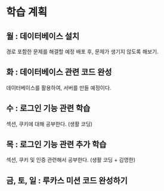 # 학습 계획

## 월 : 데이터베이스 설치 

경로 포함한 문제를 해결할 예정
배포 후, 문제가 생기지 않도록 해보기.

## 화 : 데이터베이스 관련 코드 완성

데이터베이스를 활용하여, 서버를 만들 예정이다.

## 수 : 로그인 기능 관련 학습

섹션, 쿠키에 대해 공부한다. (생활 코딩)

## 목 : 로그인 기능 관련 추가 학습

섹션, 쿠키 및 인증 관련해서 공부한다. (생활 코딩 + 김영한)

## 금, 토, 일 : 루카스 미션 코드 완성하기
